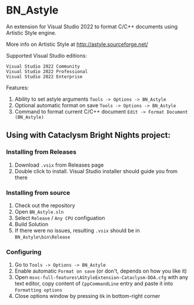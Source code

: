 BN_Astyle
================

An extension for Visual Studio 2022 to format C/C++ documents using Artistic Style engine.

More info on Artistic Style at http://astyle.sourceforge.net/

Supported Visual Studio editions:

    Visual Studio 2022 Community
    Visual Studio 2022 Professional
    Visual Studio 2022 Enterprise

Features:
1. Ability to set astyle arguments `Tools -> Options -> BN_Astyle`
2. Optional automatic format on save `Tools -> Options -> BN_Astyle`
3. Command to format current C/C++ document `Edit -> Format Document (BN_Astyle)`


## Using with Cataclysm Bright Nights project:

### Installing from Releases
1. Download `.vsix` from Releases page
2. Double click to install. Visual Studio installer should guide you from there

### Installing from source
1. Check out the repository
2. Open `BN_Astyle.sln`
3. Select `Release` / `Any CPU` configuation
4. Build Solution
5. If there were no issues, resulting `.vsix` should be in `BN_Astyle\bin\Release`

### Configuring
1. Go to `Tools -> Options -> BN_Astyle`
2. Enable automatic `Format on save` (or don't, depends on how you like it)
3. Open `msvc-full-features\AStyleExtension-Cataclysm-DDA.cfg` with any text editor, copy content of `CppCommandLine` entry and paste it into `Formatting options`
4. Close options window by pressing `Ok` in bottom-right corner
